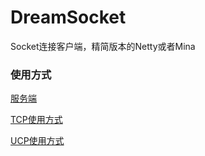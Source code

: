 # DreamSocket
Socket连接客户端，精简版本的Netty或者Mina
### 使用方式
[服务端](https://github.com/spacetimeme/IMService)

[TCP使用方式](https://github.com/spacetimeme/DreamSocket/blob/master/src/test/java/com/dream/socket/Client.java)

[UCP使用方式](https://github.com/spacetimeme/DreamSocket/blob/master/src/test/java/com/dream/socket/UDPClient.java)
